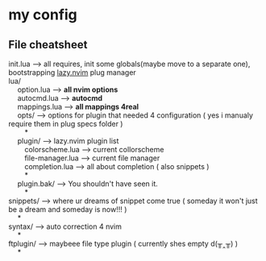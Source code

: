 # my config

## File cheatsheet

init.lua --> all requires, init some globals(maybe move to a separate one), bootstrapping [lazy.nvim](https://github.com/folke/lazy.nvim) plug manager  
lua/  
&emsp;    option.lua --> **all nvim options**  
&emsp;    autocmd.lua --> **autocmd**  
&emsp;    mappings.lua --> **all mappings 4real**  
&emsp;    opts/ --> options for plugin that needed 4 configuration ( yes i manualy require them in plug specs folder )  
&emsp;&emsp;        *  
&emsp;    plugin/ --> lazy.nvim plugin list  
&emsp;&emsp;        colorscheme.lua --> current collorscheme  
&emsp;&emsp;        file-manager.lua --> current file manager  
&emsp;&emsp;        completion.lua --> all about completion ( also snippets )  
&emsp;&emsp;        *  
&emsp;    plugin.bak/ --> You shouldn't have seen it.  
&emsp;&emsp;        *  
snippets/ --> where ur dreams of snippet come true ( someday it won't just be a dream and someday is now!!! )  
&emsp;    *  
syntax/ --> auto correction 4 nvim  
&emsp;    *  
ftplugin/ --> maybeee file type plugin ( currently shes empty   d(╥‸╥)   )  
&emsp;    *  
